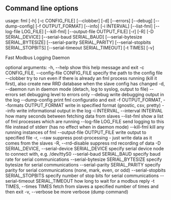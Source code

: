 Command line options
--------------------

usage: fml [-h] [-c CONFIG_FILE] [--clobber] [-d] [--errors] [--debug]
           [--dump-config] [-f OUTPUT_FORMAT] [--info] [-i INTERVAL]
           [--list-fml] [--log-file LOG_FILE] [--kill-fml]
           [--output-file OUTPUT_FILE] [-r] [-R] [-D SERIAL_DEVICE]
           [--serial-baud SERIAL_BAUD] [--serial-bytesize SERIAL_BYTESIZE]
           [--serial-parity SERIAL_PARITY] [--serial-stopbits SERIAL_STOPBITS]
           [--serial-timeout SERIAL_TIMEOUT] [-t TIMES] [-v]

Fast Modbus Logging Daemon

optional arguments:
  -h, --help            show this help message and exit
  -c CONFIG_FILE, --config-file CONFIG_FILE
                        specify the path to the config file
  --clobber             try to run even if there is already an fml process
                        running (kill it first), also create new RRD database
                        when the slave config has changed
  -d, --daemon          run in daemon mode (detach, log to syslog, output to
                        file)
  --errors              set debugging level to errors only
  --debug               write debugging output in the log
  --dump-config         print fml configuratio and exit
  -f OUTPUT_FORMAT, --formats OUTPUT_FORMAT
                        write in specified format (gnostic, csv, pretty)
  --info                write informational output in the log
  -i INTERVAL, --interval INTERVAL
                        how many seconds between fetching data from slaves
  --list-fml            show a list of fml processes which are running
  --log-file LOG_FILE   send logging to this file instead of stderr (has no
                        effect when in daemon mode)
  --kill-fml            kill any running instances of fml
  --output-file OUTPUT_FILE
                        write output to specified file
  -r, --raw             suppress post-processing - just write data as it comes
                        from the slaves
  -R, --rrd-disable     suppress rrd recording of data
  -D SERIAL_DEVICE, --serial-device SERIAL_DEVICE
                        specify serial device node to connect with, e.g.
                        /dev/ttyS0
  --serial-baud SERIAL_BAUD
                        specify baud rate for serial communications
  --serial-bytesize SERIAL_BYTESIZE
                        specify bytesize for serial communications
  --serial-parity SERIAL_PARITY
                        specify parity for serial communications (none, mark,
                        even, or odd)
  --serial-stopbits SERIAL_STOPBITS
                        specify number of stop bits for serial communications
  --serial-timeout SERIAL_TIMEOUT
                        how long to wait for a modbus reply
  -t TIMES, --times TIMES
                        fetch from slaves a specified number of times and then
                        exit
  -v, --verbose         be more verbose (dump command)

